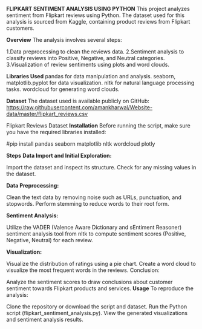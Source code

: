 **FLIPKART SENTIMENT ANALYSIS USING PYTHON**
This project analyzes sentiment from Flipkart reviews using Python. The dataset used for this analysis is sourced from Kaggle, containing product reviews from Flipkart customers.

**Overview**
The analysis involves several steps:

1.Data preprocessing to clean the reviews data.
2.Sentiment analysis to classify reviews into Positive, Negative, and Neutral categories.
3.Visualization of review sentiments using plots and word clouds.

**Libraries Used**
pandas for data manipulation and analysis.
seaborn, matplotlib.pyplot for data visualization.
nltk for natural language processing tasks.
wordcloud for generating word clouds.

**Dataset**
The dataset used is available publicly on GitHub: https://raw.githubusercontent.com/amankharwal/Website-data/master/flipkart_reviews.csv

Flipkart Reviews Dataset
**Installation**
Before running the script, make sure you have the required libraries installed:

 #pip install pandas seaborn matplotlib nltk wordcloud plotly
 
**Steps**
**Data Import and Initial Exploration:**

Import the dataset and inspect its structure.
Check for any missing values in the dataset.

**Data Preprocessing:**

Clean the text data by removing noise such as URLs, punctuation, and stopwords.
Perform stemming to reduce words to their root form.

**Sentiment Analysis:**

Utilize the VADER (Valence Aware Dictionary and sEntiment Reasoner) sentiment analysis tool from nltk to compute sentiment scores (Positive, Negative, Neutral) for each review.

**Visualization:**

Visualize the distribution of ratings using a pie chart.
Create a word cloud to visualize the most frequent words in the reviews.
Conclusion:

Analyze the sentiment scores to draw conclusions about customer sentiment towards Flipkart products and services.
**Usage**
To reproduce the analysis:

Clone the repository or download the script and dataset.
Run the Python script (flipkart_sentiment_analysis.py).
View the generated visualizations and sentiment analysis results.
